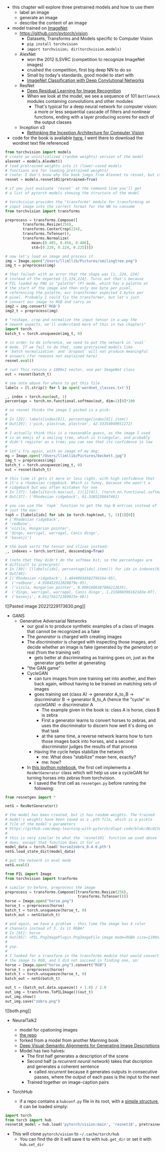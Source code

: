 - this chapter will explore three pretrained models and how to use them
	- label an image
	- generate an image
	- describe the content of an image
- model trained on [ImageNet](https://image-net.org)
	- https://github.com/pytorch/vision
		- Datasets, Transforms and Models specific to Computer Vision
		- `pip install torchvision`
		- `import torchvision; dir(torchvision.models)`
	- AlexNet
		- won the 2012 ILSVRC (competition to recognize ImageNet images)
		- crushed the competition, first big deep  NN to do so
		- Small by today's standards, good model to start with
		- [ImageNet Classification with Deep Convlutional Networks](https://proceedings.neurips.cc/paper/2012/file/c399862d3b9d6b76c8436e924a68c45b-Paper.pdf)
	- ResNet
		- [Deep Residual Learning for Image Recognition](https://arxiv.org/pdf/1512.03385.pdf)
		- When we look at the model, we see a sequence of 101 `Bottleneck` modules containing convolutions and other modules
			- That's typical for a deep neural network for computer vision: a more or less sequential cascade of filters and nonlinear functions, ending with a layer producing scores for each of the output classes
	- Inception v3
		- [Rethinking the Inception Architecture for Computer Vision](https://arxiv.org/pdf/1512.00567.pdf)
- code for the book is available [here](https://github.com/deep-learning-with-pytorch/dlwpt-code/tree/d6c0210143daa133bbdeddaffc8993b1e17b5174/data/p1ch2), I went there to download the wordnet text file referenced
```python
from torchvision import models
# create an uninitialized (random weights) version of the model
alexnet = models.AlexNet()
# load pretrained weights into it (lower-cased models 
# functions are for loading pretrained weights)
# (note: I don't know why the book jumps from Alexnet to resnet, but it does)
resnet = models.resnet101(pretrained=True)

# if you just evaluate `resnet` at the command line you'll get
# a list of pytorch models showing the structure of the model

# torchvision provides the "transforms" module for transforming an
# input image into the correct format for the NN to consume
from torchvision import transforms

preprocess = transforms.Compose([
        transforms.Resize(256),
        transforms.CenterCrop(224),
        transforms.ToTensor(),
        transforms.Normalize(
            mean=[0.485, 0.456, 0.406],
            std=[0.229, 0.224, 0.225])])

# now let's load an image and process it
img = Image.open("/Users/llimllib/Pictures/smilingtree.png")
img_t = preprocess(img)

# that failed! with an error that the shape was [1, 224, 224] 
# instead of the expected [3,224,224]. Turns out that's because
# PIL loaded my PNG in "palette" (P) mode, which has a palette at
# the start of the image and then only one byte per pixel,
# referencing the palette; our transformer expected 3 bytes per
# pixel. Probably I could fix the transformer, but let's just
# convert our image to RGB and carry on
img2 = img.convert('RGB')
img2_t = preprocess(img)

# "reshape, crop and normalize the input tensor in a way the
# nework expects, we'll understand more of this in two chapters"
import torch
batch_t = torch.unsqueeze(img_t, 0)

# in order to do inference, we need to put the network in `eval`
# mode. If we fail to do that, some pretrained models like
# `batch normalization` and `dropout` will not produce meaningful
# answers (for reasons not explained here)
resnet.eval()

# run! This returns a 1000x1 vector, one per ImageNet class
out = resnet(batch_t)

# see note above for where to get this file
labels = [l.strip() for l in open('wordnet_classes.txt')]

_, index = torch.max(out, 1)
percentage = torch.nn.functional.softmax(out, dim=1)[0]*100

# so resnet thinks the image I picked is a pick:
#
# In [29]: labels[index[0]], percentage[index[0]].item()
# Out[29]: ('pick, plectrum, plectron', 42.33354949951172)
#
# I actually think this is a reasonable guess, as the image I used
# is an emoji of a smiling tree, which is triangular, and probably
# didn't register as a tree; you can see that its confidence is low
# 
# let's try again, with an image of my dog:
mg = Image.open("/Users/llimllib/Pictures/beckett.jpg")
img_t = preprocess(img)
batch_t = torch.unsqueeze(img_t, 0)
out = resnet(batch_t)

# this time it gets it more or less right, with high confidence that
# it's a rhodesian ridgeback. Which is funny, because she wasn't a
# ridgeback but was often mistaken for one
# In [37]: labels[torch.max(out, 1)[1][0]], (torch.nn.functional.softmax(out, dim=1)[0]*100)[torch.max(out, 1)[1][0]].item()
# Out[37]: ('Rhodesian ridgeback', 81.3385238647461)

# you can use the `topk` function to get the top N entries instead of
# just the max:
top5 = [labels[idx] for idx in torch.topk(out, 5, 1)[1][0]]
# ['Rhodesian ridgeback',
# 'redbone',
# 'vizsla, Hungarian pointer',
# 'dingo, warrigal, warragal, Canis dingo',
# 'basenji']

# the book sorts the tensor and slices instead:
_, indexes = torch.sort(out, descending=True)

# (note that they didn't do the softmax bit, so the percentages are
# difficult to interpret)
# In [49]: [(labels[idx], percentage[idx].item()) for idx in indexes[0][:5]]
# Out[49]:
# [('Rhodesian ridgeback', 1.4844095858279616e-05),
#  ('redbone', 4.938452912028879e-05),
#  ('vizsla, Hungarian pointer', 0.0001606387086212635),
#  ('dingo, warrigal, warragal, Canis dingo', 1.215808396182183e-07),
#  ('basenji', 4.651756171369925e-06)]
```

![[Pasted image 20221229173630.png]]

- GANS
	- Generative Adversarial Networks
		- our goal is to produce synthetic examples of a class of images that cannot be recognized as a fake
		- The _generator_ is charged with creating images
		- The _discriminator_ is charged with inspecting those images, and decide whether an image is fake (generated by the _generator_) or real (from the training set)
			- gets better at discriminating as training goes on, just as the generator gets better at generating
		- "the GAN game"
		- CycleGAN
			- can turn images from one training set into another, and then back again, without having to be trained on matching sets of images
			- goes training set (class A) -> generator A_to_B -> discriminator B -> generator B_to_A (hence the "cycle" in cycleGAN) -> discriminator A
				- The example given in the book is: class A is horse, class B is zebra
				- First a generator learns to convert horses to zebras, and uses the discriminator to discern how well it's doing on that task
				- at the same time, a reverse network learns how to turn those images back into horses, and a second discriminator judges the results of that process
			- Having the cycle helps stabilize the network
				- me: What does "stabilize" mean here, exactly?
				- me: how?
		- In [this ipython notebook](https://github.com/deep-learning-with-pytorch/dlwpt-code/blob/d6c0210143daa133bbdeddaffc8993b1e17b5174/p1ch2/3_cyclegan.ipynb), the first cell implements a `ResNetGenerator` class which will help us use a cycleGAN for turning horses into zebras from torchvision.
			- I saved the first cell as `resnetgen.py` before running the following:
```python
from resnetgen import *

netG = ResNetGenerator()

# the model has been created, but it has random weights. The trained
# model's weights have been saved as a .pth file, which is a pickle
# file of the model's parameters
# https://github.com/deep-learning-with-pytorch/dlwpt-code/blob/d6c0210143daa133bbdeddaffc8993b1e17b5174/data/p1ch2/horse2zebra_0.4.0.pth
#
# this is very similar to what the `resnet101` function we used above 
# does, except that function does it for us
model_data = torch.load('horse2zebra_0.4.0.pth')
netG.load_state_dict(model_data)

# put the network in eval mode
netG.eval()

from PIL import Image
from torchvision import tranforms

# similar to before, preprocess the image
preprocess = transforms.Compose([transforms.Resize(256),
                                 transforms.ToTensor()])
horse = Image.open("horse.png")
horse_t = preprocess(horse)
batch_t = torch.unsqueeze(horse_t, 0)
batch_out = netG(batch_t)

# and again, we have a problem - this time the image has 4 color 
# channels instead of 3. Is it RGBA?
# In [65]: horse
# Out[65]: <PIL.PngImagePlugin.PngImageFile image mode=RGBA size=1190x1168 at 0x15FFE8AC0>
#
# yup.
# 
# I looked for a transform in the transforms module that would convert
# the image to RGB, and I did not succeed in finding one, so:
horse = Image.open("horse.png").convert("RGB")
horse_t = preprocess(horse)
batch_t = torch.unsqueeze(horse_t, 0)
batch_out = netG(batch_t)

out_t = (batch_out.data.squeeze() + 1.0) / 2.0
out_img = transforms.ToPILImage()(out_t)
out_img.show()
out_img.save("zebra.png")
```

![[both.png]]

- NeuralTalk2
	- model for cpationing images
	- [the repo](https://github.com/deep-learning-with-pytorch/ImageCaptioning.pytorch)
	- forked from a model from another Manning book
	- [Deep Visual-Semantic Alignments for Generating Image Descriptions](https://cs.stanford.edu/people/karpathy/cvpr2015.pdf)
	- Model has two halves:
		- The first half generates a description of the scene
		- Second half (a _recurrent neural network_) takes that dscription and generates a coherent sentence
			- called _recurrent_ because it generates outputs in consecutive passes, where the output of each pass is the input to the next
		- Trained together on image-caption pairs

- TorchHub
	- if a repo contains a `hubconf.py` file in its root, with a [simple structure](https://pytorch.org/docs/stable/hub.html), it can be loaded simply:

```python
import torch
from torch import hub
resnet18_model = hub.load('pytorch/vision:main', 'resnet18', pretrained=True)
```
- This will clone `pytorch/vision` to `~/.cache/torch/hub`
	- You can find the dir it will save it to with `hub.get_dir` or set it with `hub.set_dir`